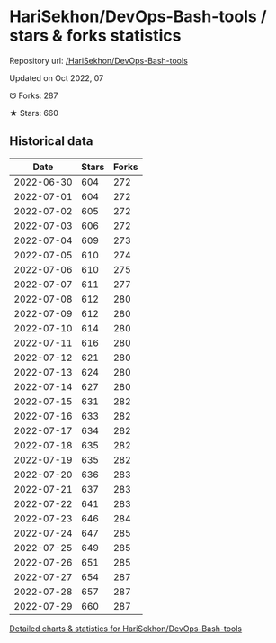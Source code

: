 # HariSekhon/DevOps-Bash-tools / stars & forks statistics

Repository url: [/HariSekhon/DevOps-Bash-tools](https://github.com/HariSekhon/DevOps-Bash-tools)

Updated on Oct 2022, 07

☋ Forks: 287

★ Stars: 660

## Historical data
| Date | Stars | Forks |
|------|-------|-------|
| 2022-06-30 | 604 | 272 | 
| 2022-07-01 | 604 | 272 | 
| 2022-07-02 | 605 | 272 | 
| 2022-07-03 | 606 | 272 | 
| 2022-07-04 | 609 | 273 | 
| 2022-07-05 | 610 | 274 | 
| 2022-07-06 | 610 | 275 | 
| 2022-07-07 | 611 | 277 | 
| 2022-07-08 | 612 | 280 | 
| 2022-07-09 | 612 | 280 | 
| 2022-07-10 | 614 | 280 | 
| 2022-07-11 | 616 | 280 | 
| 2022-07-12 | 621 | 280 | 
| 2022-07-13 | 624 | 280 | 
| 2022-07-14 | 627 | 280 | 
| 2022-07-15 | 631 | 282 | 
| 2022-07-16 | 633 | 282 | 
| 2022-07-17 | 634 | 282 | 
| 2022-07-18 | 635 | 282 | 
| 2022-07-19 | 635 | 282 | 
| 2022-07-20 | 636 | 283 | 
| 2022-07-21 | 637 | 283 | 
| 2022-07-22 | 641 | 283 | 
| 2022-07-23 | 646 | 284 | 
| 2022-07-24 | 647 | 285 | 
| 2022-07-25 | 649 | 285 | 
| 2022-07-26 | 651 | 285 | 
| 2022-07-27 | 654 | 287 | 
| 2022-07-28 | 657 | 287 | 
| 2022-07-29 | 660 | 287 | 


[Detailed charts & statistics for HariSekhon/DevOps-Bash-tools](https://reviewgithub.com/rep/HariSekhon/DevOps-Bash-tools)
